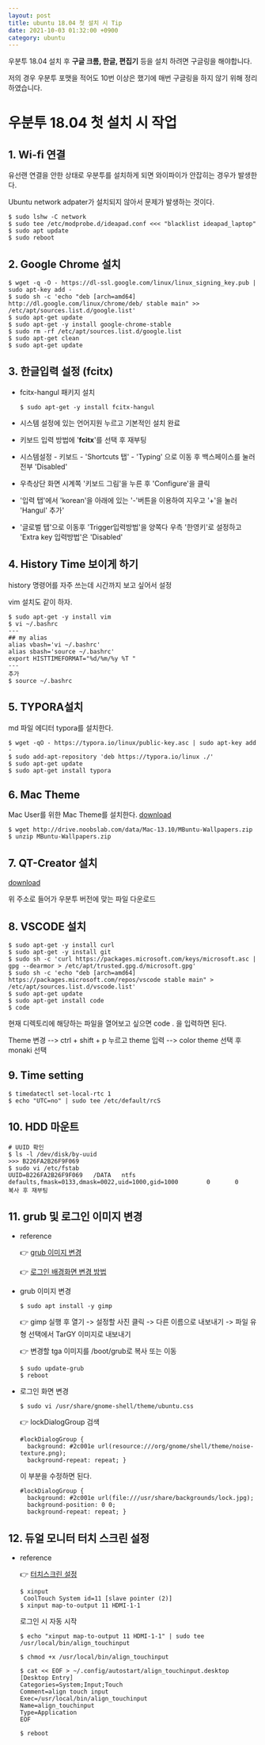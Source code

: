 ```yaml
---
layout: post
title: ubuntu 18.04 첫 설치 시 Tip
date: 2021-10-03 01:32:00 +0900
category: ubuntu
---
```


우분투 18.04 설치 후 **구글 크롬, 한글, 편집기** 등을 설치 하려면 구글링을 해야합니다.

저의 경우 우분투 포맷을 적어도 10번 이상은 했기에 매번 구글링을 하지 않기 위해 정리하였습니다.

# 우분투 18.04 첫 설치 시 작업

## 1. Wi-fi 연결

유선랜 연결을 안한 상태로 우분투를 설치하게 되면 와이파이가 안잡히는 경우가 발생한다.

Ubuntu network adpater가 설치되지 않아서 문제가 발생하는 것이다.

~~~
$ sudo lshw -C network
$ sudo tee /etc/modprobe.d/ideapad.conf <<< "blacklist ideapad_laptop"
$ sudo apt update
$ sudo reboot
~~~


## 2. Google Chrome 설치

~~~
$ wget -q -O - https://dl-ssl.google.com/linux/linux_signing_key.pub | sudo apt-key add -
$ sudo sh -c 'echo "deb [arch=amd64] http://dl.google.com/linux/chrome/deb/ stable main" >> /etc/apt/sources.list.d/google.list'
$ sudo apt-get update
$ sudo apt-get -y install google-chrome-stable
$ sudo rm -rf /etc/apt/sources.list.d/google.list
$ sudo apt-get clean
$ sudo apt-get update
~~~

## 3. 한글입력 설정 (fcitx)

- fcitx-hangul 패키지 설치

  ~~~  
  $ sudo apt-get -y install fcitx-hangul
  ~~~

- 시스템 설정에 있는 언어지원 누르고 기본적인 설치 완료
- 키보드 입력 방법에 '**fcitx**'를 선택 후 재부팅
- 시스템설정 - 키보드 - 'Shortcuts 탭' - 'Typing' 으로 이동 후 백스페이스를 눌러 전부 'Disabled'
- 우측상단 화면 시계쪽 '키보드 그림'을 누른 후 'Configure'을 클릭
- '입력 탭'에서 'korean'을 아래에 있는 '-'버튼을 이용하여 지우고 '+'을 눌러 'Hangul' 추가'
- '글로벌 탭'으로 이동후 'Trigger입력방법'을 양쪽다 우측 '한영키'로 설정하고 'Extra key 입력방법'은 'Disabled' 

## 4. History Time 보이게 하기

history 명령어를 자주 쓰는데 시간까지 보고 싶어서 설정

vim 설치도 같이 하자.

~~~
$ sudo apt-get -y install vim
$ vi ~/.bashrc
---
## my alias
alias vbash='vi ~/.bashrc'
alias sbash='source ~/.bashrc'
export HISTTIMEFORMAT="%d/%m/%y %T "
---
추가
$ source ~/.bashrc
~~~



## 5. TYPORA설치

md 파일 에디터 typora를 설치한다.

~~~
$ wget -qO - https://typora.io/linux/public-key.asc | sudo apt-key add -
$ sudo add-apt-repository 'deb https://typora.io/linux ./'
$ sudo apt-get update
$ sudo apt-get install typora
~~~

## 6. Mac Theme

Mac User를 위한 Mac Theme를 설치한다. <a href="https://gist.github.com/YoshiTheChinchilla/900700b232dddb01a1e78f4819fde954" target="_blank">download</a>

~~~
$ wget http://drive.noobslab.com/data/Mac-13.10/MBuntu-Wallpapers.zip
$ unzip MBuntu-Wallpapers.zip
~~~

## 7. QT-Creator 설치

<a href="https://ros-qtc-plugin.readthedocs.io/en/latest/_source/How-to-Install-Users.html" target="_blank">download</a>

위 주소로 들어가 우분투 버전에 맞는 파일 다운로드

##  8. VSCODE 설치

~~~
$ sudo apt-get -y install curl
$ sudo apt-get -y install git
$ sudo sh -c 'curl https://packages.microsoft.com/keys/microsoft.asc | gpg --dearmor > /etc/apt/trusted.gpg.d/microsoft.gpg'
$ sudo sh -c 'echo "deb [arch=amd64] https://packages.microsoft.com/repos/vscode stable main" > /etc/apt/sources.list.d/vscode.list'
$ sudo apt-get update
$ sudo apt-get install code
$ code
~~~

현재 디렉토리에 해당하는 파일을 열어보고 싶으면 code . 을 입력하면 된다.

Theme 변경 --> ctrl + shift + p 누르고 theme 입력 --> color theme 선택 후 monaki 선택

## 9. Time setting

~~~
$ timedatectl set-local-rtc 1
$ echo "UTC=no" | sudo tee /etc/default/rcS
~~~

## 10. HDD 마운트 

~~~
# UUID 확인
$ ls -l /dev/disk/by-uuid
>>> B226FA2B26F9F069
$ sudo vi /etc/fstab
UUID=B226FA2B26F9F069   /DATA   ntfs    defaults,fmask=0133,dmask=0022,uid=1000,gid=1000        0       0
복사 후 재부팅
~~~

## 11. grub 및 로그인 이미지 변경

- reference

  👉 <a href="https://ming9mon.tistory.com/8" target="_blank">grub 이미지 변경</a>

  👉 <a href="https://brown.ezphp.net/entry/%EC%9A%B0%EB%B6%84%ED%88%AC-1804-%EB%A1%9C%EA%B7%B8%EC%9D%B8-%EB%B0%B0%EA%B2%BD%ED%99%94%EB%A9%B4-%EB%B3%80%EA%B2%BD%ED%95%98%EB%8A%94-%EB%B0%A9%EB%B2%95" target="_blank">로그인 배경화면 변경 방법</a>

- grub 이미지 변경

  ~~~shell
  $ sudo apt install -y gimp
  ~~~

  👉 gimp 실행 후 열기 -> 설정할 사진 클릭 -> 다른 이름으로 내보내기 -> 파일 유형 선택에서 TarGY 이미지로 내보내기

  👉 변경할 tga 이미지를 /boot/grub로 복사 또는 이동

  ~~~shell
  $ sudo update-grub
  $ reboot
  ~~~

- 로그인 화면 변경

  ~~~
  $ sudo vi /usr/share/gnome-shell/theme/ubuntu.css
  ~~~

  👉 lockDialogGroup 검색

  ~~~
  #lockDialogGroup {  
    background: #2c001e url(resource:///org/gnome/shell/theme/noise-texture.png);  
    background-repeat: repeat; }
  ~~~

  이 부분을 수정하면 된다. 

  ~~~
  #lockDialogGroup {
    background: #2c001e url(file:///usr/share/backgrounds/lock.jpg);
    background-position: 0 0;
    background-repeat: repeat; }
  ~~~

## 12. 듀얼 모니터 터치 스크린 설정

- reference

  👉 <a href="https://networks.guru/2018/11/23/using-dual-monitor-dual-touch-screens-on-ubuntu/" target="_blank">터치스크린 설정</a>

  ~~~shell
  $ xinput
   CoolTouch System id=11 [slave pointer (2)]
  $ xinput map-to-output 11 HDMI-1-1
  ~~~

  로그인 시 자동 시작

  ~~~shell
  $ echo "xinput map-to-output 11 HDMI-1-1" | sudo tee /usr/local/bin/align_touchinput
  
  $ chmod +x /usr/local/bin/align_touchinput
  
  $ cat << EOF > ~/.config/autostart/align_touchinput.desktop
  [Desktop Entry]
  Categories=System;Input;Touch
  Comment=align touch input
  Exec=/usr/local/bin/align_touchinput
  Name=align_touchinput
  Type=Application
  EOF
  
  $ reboot
  ~~~


